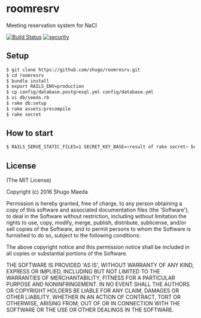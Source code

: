 roomresrv
=========

Meeting reservation system for NaCl

[![Build Status](https://travis-ci.org/shugo/roomresrv.svg?branch=master)](https://travis-ci.org/shugo/roomresrv)
[![security](https://hakiri.io/github/shugo/roomresrv/master.svg)](https://hakiri.io/github/shugo/roomresrv/master)

Setup
-----

```bash
$ git clone https://github.com/shugo/roomresrv.git
$ cd roomresrv
$ bundle install
$ export RAILS_ENV=production
$ cp config/database.postgresql.yml config/database.yml
$ vi db/seeds.rb
$ rake db:setup
$ rake assets:precompile
$ rake secret
```

How to start
------------


```bash
$ RAILS_SERVE_STATIC_FILES=1 SECRET_KEY_BASE=<result of rake secret> bundle exec rails server -e production
```

License
-------

(The MIT License)

Copyright (c) 2016 Shugo Maeda

Permission is hereby granted, free of charge, to any person obtaining
a copy of this software and associated documentation files (the
'Software'), to deal in the Software without restriction, including
without limitation the rights to use, copy, modify, merge, publish,
distribute, sublicense, and/or sell copies of the Software, and to
permit persons to whom the Software is furnished to do so, subject to
the following conditions:

The above copyright notice and this permission notice shall be
included in all copies or substantial portions of the Software.

THE SOFTWARE IS PROVIDED 'AS IS', WITHOUT WARRANTY OF ANY KIND,
EXPRESS OR IMPLIED, INCLUDING BUT NOT LIMITED TO THE WARRANTIES OF
MERCHANTABILITY, FITNESS FOR A PARTICULAR PURPOSE AND NONINFRINGEMENT.
IN NO EVENT SHALL THE AUTHORS OR COPYRIGHT HOLDERS BE LIABLE FOR ANY
CLAIM, DAMAGES OR OTHER LIABILITY, WHETHER IN AN ACTION OF CONTRACT,
TORT OR OTHERWISE, ARISING FROM, OUT OF OR IN CONNECTION WITH THE
SOFTWARE OR THE USE OR OTHER DEALINGS IN THE SOFTWARE.
